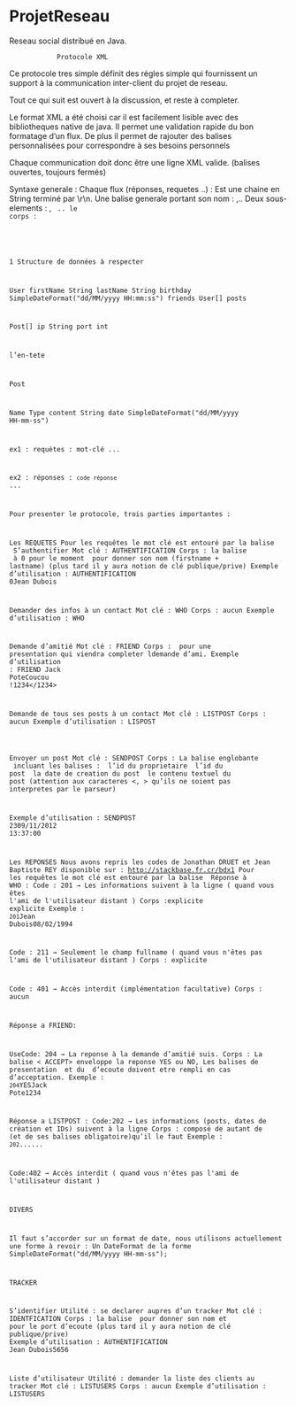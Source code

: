 ProjetReseau
============

Reseau social distribué en Java.


				Protocole XML

Ce protocole tres simple définit des régles simple qui fournissent un support à la communication inter-client du projet de reseau.

Tout ce qui suit est ouvert à la discussion, et reste à completer.

Le format XML a été choisi car il est facilement lisible avec des bibliotheques native de java.
Il permet une validation rapide du bon formatage d’un flux.
De plus il permet de rajouter des balises personnalisées pour correspondre à ses besoins personnels

Chaque communication doit donc être une ligne XML valide. (balises ouvertes, toujours fermés)

Syntaxe generale :
Chaque flux (réponses, requetes ..) :
Est une chaine en String terminé par \r\n.
Une balise generale portant son nom : 
<REQUEST>,<RESPONSE>..
Deux sous-elements :
<KEYWORD>, <CODE> ..
le corps :
<BODY>


1 Structure de données à respecter

User
firstName
String
lastName
String
birthday
SimpleDateFormat("dd/MM/yyyy HH:mm:ss")
friends
User[]
posts


Post[]
ip
String
port
int

l’en-tete	




Post

Name
Type
content
String
date
SimpleDateFormat("dd/MM/yyyy HH-mm-ss")


ex1 : requètes : <REQUEST><KEYWORD>mot-clé </KEYWORD><BODY>...</BODY> </REQUEST>

ex2 : réponses : <RESPONSE><CODE>code réponse </CODE ><BODY>...</BODY> </RESPONSE>

Pour presenter le protocole, trois parties importantes :

Les REQUETES
Pour les requêtes le mot clé est entouré par la balise <KEYWORD>
S’authentifier
Mot clé : AUTHENTIFICATION 
Corps : la balise <ID> à 0 pour le moment <FULLNAME> pour donner son nom (firstname + lastname)
(plus tard il y aura notion de clé publique/prive)
Exemple d’utilisation : <REQUEST><KEYWORD>AUTHENTIFICATION </KEYWORD><BODY><ID>0</ID><FULLNAME>Jean Dubois</FULLNAME></BODY> </REQUEST>

Demander des infos à un contact
Mot clé : WHO
Corps : aucun
Exemple d’utilisation : <REQUEST><KEYWORD>WHO </KEYWORD><BODY></BODY> </REQUEST>


Demande d’amitié
Mot clé : FRIEND 
Corps : <PRESENTATION> pour une presentation qui viendra completer ldemande d’ami.
Exemple d’utilisation : <REQUEST><KEYWORD>FRIEND </KEYWORD><BODY><FULLNAME>Jack Pote<FULLNAME><PRESENTATION>Coucou !</PRESENTATION><PORT>1234</1234></BODY> </REQUEST>

Demande de tous ses posts à un contact
Mot clé : LISTPOST
Corps : aucun
Exemple d’utilisation : <REQUEST><KEYWORD>LISPOST </KEYWORD><BODY></BODY> </REQUEST>

Envoyer un post
Mot clé : SENDPOST
Corps : La balise englobante <POST> incluant les balises :
<OWNER> l’id du proprietaire
 <ID> l’id du post
<DATE> la date de creation du post
<CONTENT> le contenu textuel du post (attention aux caracteres <, > qu’ils ne soient pas interpretes par le parseur)

Exemple d’utilisation : <REQUEST><KEYWORD>SENDPOST </KEYWORD><BODY><OWNER>2</OWNER><POST><ID>3</ID><DATE>09/11/2012 13:37:00</DATE><CONTENT></CONTENT></POST></BODY> </REQUEST>

Les REPONSES
Nous avons repris les codes de Jonathan DRUET et Jean Baptiste REY disponible sur : http://stackbase.fr.cr/bdx1
Pour les requêtes le mot clé est entouré par la balise <KEYWORD>
Réponse à WHO :
	Code : 201 → Les informations suivent à la ligne ( quand vous êtes l'ami de 
l'utilisateur distant )
Corps :<FULLNAME>explicite
		<BIRTHDAY>explicite
Exemple :
<RESPONSE><CODE>201</CODE><BODY><FULLNAME>Jean Dubois</FULLNAME><BIRTHDAY>08/02/1994</BIRTHDAY></BODY></RESPONSE>

Code : 211 → Seulement le champ fullname ( quand vous n'êtes pas l'ami de 
l'utilisateur distant ) 
Corps : <FULLNAME>explicite


Code : 401 → Accès interdit (implémentation facultative)
Corps : aucun








Réponse a FRIEND:

UseCode: 204 → La reponse à la demande d’amitié suis.
Corps :  La balise < ACCEPT> enveloppe la reponse YES ou NO, Les balises de presentation <FULLNAME> et du <PORT> d’ecoute doivent etre rempli en cas d’acceptation.
Exemple : <RESPONSE><CODE>204</CODE><BODY><ACCEPT>YES<ACCEPT><FULLNAME>Jack Pote<FULLNAME><PORT>1234<PORT></BODY></RESPONSE>


Réponse a LISTPOST :
Code:202 → Les informations (posts, dates de création et IDs) suivent à la ligne
Corps : composé de autant de<POST> (et de ses balises obligatoire)qu’il le faut
Exemple : <RESPONSE><CODE>202</CODE><BODY><POST>...</POST><POST>...</POST></BODY></RESPONSE>

Code:402 → Accès interdit ( quand vous n'êtes pas l'ami de l'utilisateur distant )

DIVERS

Il faut s’accorder sur un format de date, nous utilisons actuellement une forme à revoir :
Un DateFormat  de la forme SimpleDateFormat("dd/MM/yyyy HH-mm-ss");


TRACKER

S’identifier
Utilité : se declarer aupres d’un tracker
Mot clé : IDENTFICATION
Corps : la balise <FULLNAME> pour donner son nom  et <PORT> pour le port d’ecoute
(plus tard il y aura notion de clé publique/prive)
Exemple d’utilisation : <REQUEST><KEYWORD>AUTHENTIFICATION </KEYWORD><BODY><FULLNAME>Jean Dubois</FULLNAME><PORT>5656</PORT></BODY> </REQUEST>

Liste d’utilisateur
Utilité : demander la liste des clients au tracker
Mot clé : LISTUSERS
Corps : aucun
Exemple d’utilisation : <REQUEST><KEYWORD>LISTUSERS </KEYWORD><BODY></BODY> </REQUEST>
